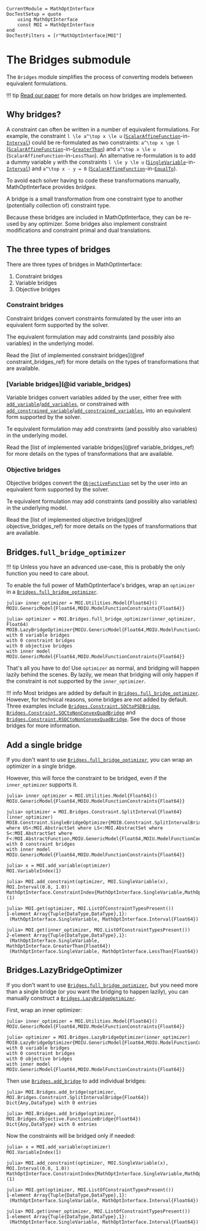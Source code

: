 ```@meta
CurrentModule = MathOptInterface
DocTestSetup = quote
    using MathOptInterface
    const MOI = MathOptInterface
end
DocTestFilters = [r"MathOptInterface|MOI"]
```

# The Bridges submodule

The `Bridges` module simplifies the process of converting models between
equivalent formulations.

!!! tip
    [Read our paper](https://arxiv.org/abs/2002.03447) for more details on how
    bridges are implemented.

## Why bridges?

A constraint can often be written in a number of equivalent formulations. For
example, the constraint ``l \le a^\top x \le u``
([`ScalarAffineFunction`](@ref)-in-[`Interval`](@ref)) could be re-formulated as
two constraints: ``a^\top x \ge l`` ([`ScalarAffineFunction`](@ref)-in-[`GreaterThan`](@ref))
and ``a^\top x \le u`` (`ScalarAffineFunction`-in-`LessThan`). An alternative
re-formulation is to add a dummy variable `y` with the constraints ``l \le y \le u``
([`SingleVariable`](@ref)-in-[`Interval`](@ref)) and ``a^\top x - y = 0``
([`ScalarAffineFunction`](@ref)-in-[`EqualTo`](@ref)).

To avoid each solver having to code these transformations manually,
MathOptInterface provides *bridges*.

A bridge is a small transformation from one constraint type to another
(potentially collection of) constraint type.

Because these bridges are included in MathOptInterface, they can be re-used by
any optimizer. Some bridges also implement constraint modifications and
constraint primal and dual translations.

## The three types of bridges

There are three types of bridges in MathOptInterface:
1. Constraint bridges
2. Variable bridges
3. Objective bridges

### Constraint bridges

Constraint bridges convert constraints formulated by the user into an equivalent
form supported by the solver.

The equivalent formulation may add constraints (and possibly also variables) in
the underlying model.

Read the [list of implemented constraint bridges](@ref constraint_bridges_ref)
for more details on the types of transformations that are available.

### [Variable bridges](@id variable_bridges)

Variable bridges convert variables added by the user, either free with
[`add_variable`](@ref)/[`add_variables`](@ref), or constrained with
[`add_constrained_variable`](@ref)/[`add_constrained_variables`](@ref),
into an equivalent form supported by the solver.

Te equivalent formulation may add constraints (and possibly also variables) in
the underlying model.

Read the [list of implemented variable bridges](@ref variable_bridges_ref) for
more details on the types of transformations that are available.

### Objective bridges

Objective bridges convert the [`ObjectiveFunction`](@ref) set by the user into
an equivalent form supported by the solver.

Te equivalent formulation may add constraints (and possibly also variables) in
the underlying model.

Read the [list of implemented objective bridges](@ref objective_bridges_ref) for
more details on the types of transformations that are available.

## Bridges.`full_bridge_optimizer`

!!! tip
    Unless you have an advanced use-case, this is probably the only function you
    need to care about.

To enable the full power of MathOptInterface's bridges, wrap an `optimizer`
in a [`Bridges.full_bridge_optimizer`](@ref).

```jldoctest
julia> inner_optimizer = MOI.Utilities.Model{Float64}()
MOIU.GenericModel{Float64,MOIU.ModelFunctionConstraints{Float64}}

julia> optimizer = MOI.Bridges.full_bridge_optimizer(inner_optimizer, Float64)
MOIB.LazyBridgeOptimizer{MOIU.GenericModel{Float64,MOIU.ModelFunctionConstraints{Float64}}}
with 0 variable bridges
with 0 constraint bridges
with 0 objective bridges
with inner model MOIU.GenericModel{Float64,MOIU.ModelFunctionConstraints{Float64}}
```

That's all you have to do! Use `optimizer` as normal, and bridging will happen
lazily behind the scenes. By lazily, we mean that bridging will only happen if
the constraint is not supported by the `inner_optimizer`.

!!! info
    Most bridges are added by default in [`Bridges.full_bridge_optimizer`](@ref).
    However, for technical reasons, some bridges are not added by default. Three
    examples include [`Bridges.Constraint.SOCtoPSDBridge`](@ref),
    [`Bridges.Constraint.SOCtoNonConvexQuadBridge`](@ref) and
    [`Bridges.Constraint.RSOCtoNonConvexQuadBridge`](@ref). See the docs of
    those bridges for more information.

## Add a single bridge

If you don't want to use [`Bridges.full_bridge_optimizer`](@ref), you can wrap
an optimizer in a single bridge.

However, this will force the constraint to be bridged, even if the
`inner_optimizer` supports it.

```jldoctest
julia> inner_optimizer = MOI.Utilities.Model{Float64}()
MOIU.GenericModel{Float64,MOIU.ModelFunctionConstraints{Float64}}

julia> optimizer = MOI.Bridges.Constraint.SplitInterval{Float64}(inner_optimizer)
MOIB.Constraint.SingleBridgeOptimizer{MOIB.Constraint.SplitIntervalBridge{Float64,F,S,LS,US} where US<:MOI.AbstractSet where LS<:MOI.AbstractSet where S<:MOI.AbstractSet where F<:MOI.AbstractFunction,MOIU.GenericModel{Float64,MOIU.ModelFunctionConstraints{Float64}}}
with 0 constraint bridges
with inner model MOIU.GenericModel{Float64,MOIU.ModelFunctionConstraints{Float64}}

julia> x = MOI.add_variable(optimizer)
MOI.VariableIndex(1)

julia> MOI.add_constraint(optimizer, MOI.SingleVariable(x), MOI.Interval(0.0, 1.0))
MathOptInterface.ConstraintIndex{MathOptInterface.SingleVariable,MathOptInterface.Interval{Float64}}(1)

julia> MOI.get(optimizer, MOI.ListOfConstraintTypesPresent())
1-element Array{Tuple{DataType,DataType},1}:
 (MathOptInterface.SingleVariable, MathOptInterface.Interval{Float64})

julia> MOI.get(inner_optimizer, MOI.ListOfConstraintTypesPresent())
2-element Array{Tuple{DataType,DataType},1}:
 (MathOptInterface.SingleVariable, MathOptInterface.GreaterThan{Float64})
 (MathOptInterface.SingleVariable, MathOptInterface.LessThan{Float64})
```

## Bridges.LazyBridgeOptimizer

If you don't want to use [`Bridges.full_bridge_optimizer`](@ref), but you need
more than a single bridge (or you want the bridging to happen lazily), you can
manually construct a [`Bridges.LazyBridgeOptimizer`](@ref).

First, wrap an inner optimizer:
```jldoctest lazy_bridge_optimizer
julia> inner_optimizer = MOI.Utilities.Model{Float64}()
MOIU.GenericModel{Float64,MOIU.ModelFunctionConstraints{Float64}}

julia> optimizer = MOI.Bridges.LazyBridgeOptimizer(inner_optimizer)
MOIB.LazyBridgeOptimizer{MOIU.GenericModel{Float64,MOIU.ModelFunctionConstraints{Float64}}}
with 0 variable bridges
with 0 constraint bridges
with 0 objective bridges
with inner model MOIU.GenericModel{Float64,MOIU.ModelFunctionConstraints{Float64}}
```

Then use [`Bridges.add_bridge`](@ref) to add individual bridges:
```jldoctest lazy_bridge_optimizer
julia> MOI.Bridges.add_bridge(optimizer, MOI.Bridges.Constraint.SplitIntervalBridge{Float64})
Dict{Any,DataType} with 0 entries

julia> MOI.Bridges.add_bridge(optimizer, MOI.Bridges.Objective.FunctionizeBridge{Float64})
Dict{Any,DataType} with 0 entries
```

Now the constraints will be bridged only if needed:
```jldoctest lazy_bridge_optimizer
julia> x = MOI.add_variable(optimizer)
MOI.VariableIndex(1)

julia> MOI.add_constraint(optimizer, MOI.SingleVariable(x), MOI.Interval(0.0, 1.0))
MathOptInterface.ConstraintIndex{MathOptInterface.SingleVariable,MathOptInterface.Interval{Float64}}(1)

julia> MOI.get(optimizer, MOI.ListOfConstraintTypesPresent())
1-element Array{Tuple{DataType,DataType},1}:
 (MathOptInterface.SingleVariable, MathOptInterface.Interval{Float64})

julia> MOI.get(inner_optimizer, MOI.ListOfConstraintTypesPresent())
1-element Array{Tuple{DataType,DataType},1}:
 (MathOptInterface.SingleVariable, MathOptInterface.Interval{Float64})
```
